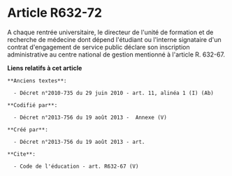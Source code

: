 # Article R632-72

A chaque rentrée universitaire, le directeur de l'unité de formation et de recherche de médecine dont dépend l'étudiant ou
l'interne signataire d'un contrat d'engagement de service public déclare son inscription administrative au centre national de
gestion mentionné à l'article R. 632-67.

**Liens relatifs à cet article**

	**Anciens textes**:

	  - Décret n°2010-735 du 29 juin 2010 - art. 11, alinéa 1 (I) (Ab)

	**Codifié par**:

	  - Décret n°2013-756 du 19 août 2013 -  Annexe (V)

	**Créé par**:

	  - Décret n°2013-756 du 19 août 2013 - art.

	**Cite**:

	  - Code de l'éducation - art. R632-67 (V)
